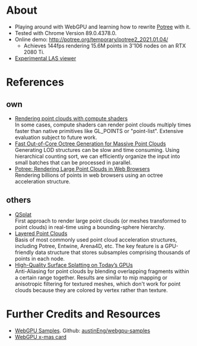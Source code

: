 # About

* Playing around with WebGPU and learning how to rewrite [Potree](https://github.com/potree/potree/) with it.
* Tested with Chrome Version 89.0.4378.0.
* Online demo: http://potree.org/temporary/potree2_2021.01.04/
	* Achieves 144fps rendering 15.6M points in 3'106 nodes on an RTX 2080 Ti.
* [Experimental LAS viewer](http://potree.org/temporary/lasviewer_2021.01.14/lasviewer.html)

# References

## own

* [Rendering point clouds with compute shaders](https://github.com/m-schuetz/compute_rasterizer) <br>
In some cases, compute shaders can render point clouds multiply times faster than native primitives like GL_POINTS or "point-list". Extensive evaluation subject to future work. 
* [Fast Out-of-Core Octree Generation for Massive Point Clouds](https://www.cg.tuwien.ac.at/research/publications/2020/SCHUETZ-2020-MPC/)<br>
Generating LOD structures can be slow and time consuming. Using hierarchical counting sort, we can efficiently organize the input into small batches that can be processed in parallel. 
* [Potree: Rendering Large Point Clouds in Web Browsers](https://www.cg.tuwien.ac.at/research/publications/2016/SCHUETZ-2016-POT/) <br>
Rendering billions of points in web browsers using an octree acceleration structure. 


## others

* [QSplat](http://graphics.stanford.edu/papers/qsplat/)<br>
First approach to render large point clouds (or meshes transformed to point clouds) in real-time using a bounding-sphere hierarchy.
* [Layered Point Clouds](http://publications.crs4.it/pubdocs/2004/GM04c/spbg04-lpc.pdf)<br>
Basis of most commonly used point cloud acceleration structures, including Potree, Entwine, Arena4D, etc. The key feature is a GPU-friendly data structure that stores subsamples comprising thousands of points in each node. 
* [High-Quality Surface Splatting on Today’s GPUs](https://www.graphics.rwth-aachen.de/media/papers/splatting1.pdf) <br>
Anti-Aliasing for point clouds by blending overlapping fragments within a certain range together. Results are similar to mip mapping or anisotropic filtering for textured meshes, which don't work for point clouds because they are colored by vertex rather than texture. 

# Further Credits and Resources

* [WebGPU Samples](http://austin-eng.com/webgpu-samples/?wgsl=1#animometer). Github: [austinEng/webgpu-samples](https://github.com/austinEng/webgpu-samples)
* [WebGPU x-mas card](http://trierlab.com/VClab/webtek/xmas/)